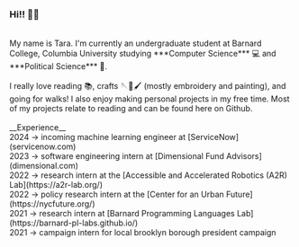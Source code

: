 ### Hi!!  👋👋
<br>
My name is Tara. I'm currently an undergraduate student at Barnard College, Columbia University studying ***Computer Science*** 💻 and ***Political Science*** 📖.
<br>
<br>
I really love reading 📚, crafts 🪡🎨🖌️ (mostly embroidery and painting), and going for walks! I also enjoy making personal projects in my free time. Most of my projects relate to reading and can be found here on Github. 
<br>
<br>
__Experience__
<br> 2024 -> incoming machine learning engineer at [ServiceNow](servicenow.com)
<br> 2023 -> software engineering intern at [Dimensional Fund Advisors](dimensional.com)
<br> 2022 -> research intern at the [Accessible and Accelerated Robotics (A2R) Lab](https://a2r-lab.org/)
<br> 2022 -> policy research intern at the [Center for an Urban Future](https://nycfuture.org/)
<br> 2021 -> research intern at [Barnard Programming Languages Lab](https://barnard-pl-labs.github.io/)
<br> 2021 -> campaign intern for local brooklyn borough president campaign
